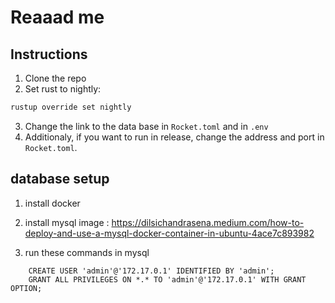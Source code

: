 # Reaaad me


## Instructions
1. Clone the repo
2. Set rust to nightly:
```bash
rustup override set nightly
```
3. Change the link to the data base in `Rocket.toml` and in `.env`
4. Additionaly, if you want to run in release, change the address and port in `Rocket.toml`. 

## database setup
1. install docker
2. install mysql image :  https://dilsichandrasena.medium.com/how-to-deploy-and-use-a-mysql-docker-container-in-ubuntu-4ace7c893982

3. run these commands in mysql

```
    CREATE USER 'admin'@'172.17.0.1' IDENTIFIED BY 'admin';
    GRANT ALL PRIVILEGES ON *.* TO 'admin'@'172.17.0.1' WITH GRANT OPTION;

```
